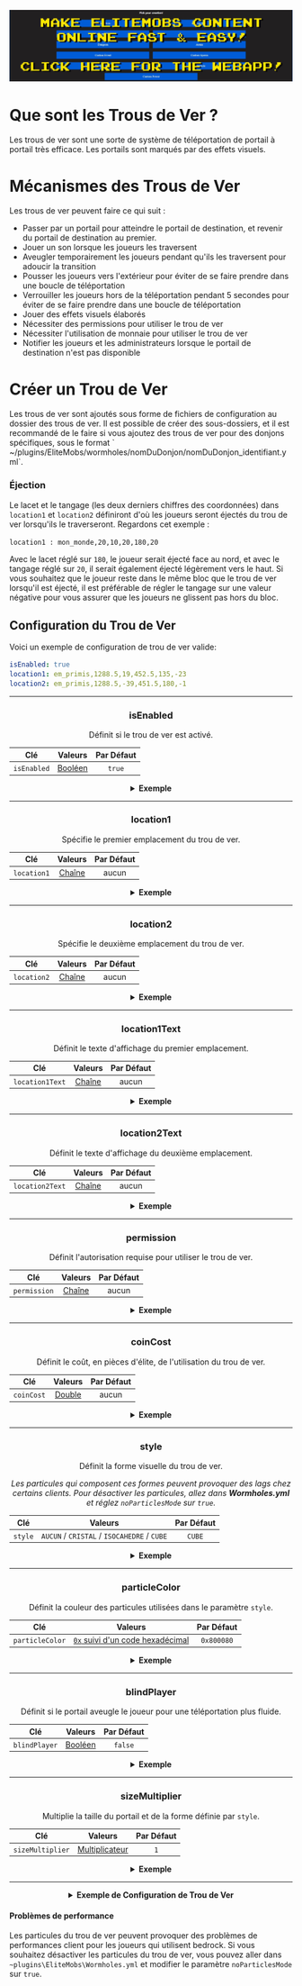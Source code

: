 [![webapp_banner.jpg](../../../img/wiki/webapp_banner.jpg)](https://magmaguy.com/webapp/webapp.html)

# Que sont les Trous de Ver ?

Les trous de ver sont une sorte de système de téléportation de portail à portail très efficace. Les portails sont
marqués par des effets visuels.

# Mécanismes des Trous de Ver

Les trous de ver peuvent faire ce qui suit :

* Passer par un portail pour atteindre le portail de destination, et revenir du portail de destination au premier.
* Jouer un son lorsque les joueurs les traversent
* Aveugler temporairement les joueurs pendant qu'ils les traversent pour adoucir la transition
* Pousser les joueurs vers l'extérieur pour éviter de se faire prendre dans une boucle de téléportation
* Verrouiller les joueurs hors de la téléportation pendant 5 secondes pour éviter de se faire prendre dans une boucle de
  téléportation
* Jouer des effets visuels élaborés
* Nécessiter des permissions pour utiliser le trou de ver
* Nécessiter l'utilisation de monnaie pour utiliser le trou de ver
* Notifier les joueurs et les administrateurs lorsque le portail de destination n'est pas disponible

# Créer un Trou de Ver

Les trous de ver sont ajoutés sous forme de fichiers de configuration au dossier des trous de ver. Il est possible de
créer des sous-dossiers, et il est recommandé de le faire si vous ajoutez des trous de ver pour des donjons spécifiques,
sous le format \` ~/plugins/EliteMobs/wormholes/nomDuDonjon/nomDuDonjon\_identifiant.yml\`.

### Éjection

Le lacet et le tangage (les deux derniers chiffres des coordonnées) dans `location1` et `location2` définiront d'où les
joueurs seront éjectés du trou de ver lorsqu'ils le traverseront. Regardons cet exemple :

`location1 : mon_monde,20,10,20,180,20`

Avec le lacet réglé sur `180`, le joueur serait éjecté face au nord, et avec le tangage réglé sur `20`, il serait
également éjecté légèrement vers le haut. Si vous souhaitez que le joueur reste dans le même bloc que le trou de ver
lorsqu'il est éjecté, il est préférable de régler le tangage sur une valeur négative pour vous assurer que les joueurs
ne glissent pas hors du bloc.

## Configuration du Trou de Ver

Voici un exemple de configuration de trou de ver valide:

```yaml
isEnabled: true
location1: em_primis,1288.5,19,452.5,135,-23
location2: em_primis,1288.5,-39,451.5,180,-1
```

***

<div align="center">

### isEnabled

Définit si le trou de ver est activé.

| Clé         |       Valeurs       | Par Défaut |
|-------------|:-------------------:|:----------:|
| `isEnabled` | [Booléen](#booléen) |   `true`   |

<details> 

<summary><b>Exemple</b></summary>

<div align="left">

```yml
isEnabled: true
```

</div>

</details>

***

### location1

Spécifie le premier emplacement du trou de ver.

| Clé         |      Valeurs      | Par Défaut |
|-------------|:-----------------:|:----------:|
| `location1` | [Chaîne](#chaîne) |   aucun    |

<details> 

<summary><b>Exemple</b></summary>

<div align="left">

```yml
location1: monde_un,50,100,50,0,0
```

</div>

</details>

***

### location2

Spécifie le deuxième emplacement du trou de ver.

| Clé         |      Valeurs      | Par Défaut |
|-------------|:-----------------:|:----------:|
| `location2` | [Chaîne](#chaîne) |   aucun    |

<details> 

<summary><b>Exemple</b></summary>

<div align="left">

```yml
location2: monde_deux,100,33,100,0,0
```

</div>

</details>

***

### location1Text

Définit le texte d'affichage du premier emplacement.

| Clé             |      Valeurs      | Par Défaut |
|-----------------|:-----------------:|:----------:|
| `location1Text` | [Chaîne](#chaîne) |   aucun    |

<details> 

<summary><b>Exemple</b></summary>

<div align="left">

```yml
location1Text: Super Trou de Ver Dans le Monde Un
```

<div align="center">

![create_wormhole_location1text.jpg](../../../img/wiki/create_wormhole_location1text.jpg)

</div>

</div>

</details>

***

### location2Text

Définit le texte d'affichage du deuxième emplacement.

| Clé             |      Valeurs      | Par Défaut |
|-----------------|:-----------------:|:----------:|
| `location2Text` | [Chaîne](#chaîne) |   aucun    |

<details> 

<summary><b>Exemple</b></summary>

<div align="left">

```yml
location2Text: Super Trou de Ver Dans le Monde Deux
```

<div align="center">

![create_wormhole_location2text.jpg](../../../img/wiki/create_wormhole_location2text.jpg)

</div>

</div>

</details>

***

### permission

Définit l'autorisation requise pour utiliser le trou de ver.

| Clé          |      Valeurs      | Par Défaut |
|--------------|:-----------------:|:----------:|
| `permission` | [Chaîne](#chaîne) |   aucun    |

<details> 

<summary><b>Exemple</b></summary>

<div align="left">

```yml
permission: elitemobs.ma_permission
```

</div>

</details>

***

### coinCost

Définit le coût, en pièces d'élite, de l'utilisation du trou de ver.

| Clé        |      Valeurs      | Par Défaut |
|------------|:-----------------:|:----------:|
| `coinCost` | [Double](#double) |   aucun    |

<details> 

<summary><b>Exemple</b></summary>

<div align="left">

```yml
coinCost: 2.5
```

</div>

</details>

***

### style

Définit la forme visuelle du trou de ver.

*Les particules qui composent ces formes peuvent provoquer des lags chez certains clients. Pour désactiver les
particules, allez dans **Wormholes.yml** et réglez `noParticlesMode` sur `true`.*

| Clé     |                   Valeurs                   | Par Défaut |
|---------|:-------------------------------------------:|:----------:|
| `style` | `AUCUN` / `CRISTAL` / `ISOCAHEDRE` / `CUBE` |   `CUBE`   |

<details> 

<summary><b>Exemple</b></summary>

<div align="left">

```yml
style: CRISTAL
```

<div align="center">

![create_wormhole_style.jpg](../../../img/wiki/create_wormhole_style.jpg)

</div>

</div>

</details>

***

### particleColor

Définit la couleur des particules utilisées dans le paramètre `style`.

| Clé             |                                           Valeurs                                           | Par Défaut |
|-----------------|:-------------------------------------------------------------------------------------------:|:----------:|
| `particleColor` | [`0x` suivi d'un code hexadécimal](https://www.w3schools.com/colors/colors_hexadecimal.asp) | `0x800080` |

<details> 

<summary><b>Exemple</b></summary>

<div align="left">

```yml
particleColor: 0x9f5cdd
```

<div align="center">

![create_wormhole_particlecolor.jpg](../../../img/wiki/create_wormhole_particlecolor.jpg)

</div>

</div>

</details>

***

### blindPlayer

Définit si le portail aveugle le joueur pour une téléportation plus fluide.

| Clé           |       Valeurs       | Par Défaut |
|---------------|:-------------------:|:----------:|
| `blindPlayer` | [Booléen](#booléen) |  `false`   |

<details> 

<summary><b>Exemple</b></summary>

<div align="left">

```yml
blindPlayer: true
```

<div align="center">

![create_wormhole_blind.jpg](../../../img/wiki/create_wormhole_blind.jpg)

</div>

</div>

</details>

***

### sizeMultiplier

Multiplie la taille du portail et de la forme définie par `style`.

| Clé              |              Valeurs              | Par Défaut |
|------------------|:---------------------------------:|:----------:|
| `sizeMultiplier` | [Multiplicateur](#multiplicateur) |    `1`     |

<details> 

<summary><b>Exemple</b></summary>

<div align="left">

```yml
sizeMultiplier: 3
```

*N'oubliez pas que vous devrez ajuster les coordonnées Y du trou de ver après avoir appliqué le multiplicateur de
taille.*

<div align="center">

![create_wormhole_size.jpg](../../../img/wiki/create_wormhole_size.jpg)

</div>

</div>

</details>

</div>

***

<details>

<summary align="center"><b>Exemple de Configuration de Trou de Ver</b></summary>

<div align="left">

Dans cet exemple, nous allons créer un simple trou de ver qui nous emmènera d'un monde à un autre. N'oubliez pas que les
trous de ver peuvent également téléporter les joueurs à un endroit différent du même monde.

```yml
isEnabled: true #Nous activons le ver en réglant cette valeur sur true
location1: mon_monde,1.5,11.0,1.5,108.0,5.0 #c'est là que le trou de ver apparaîtra dans mon_monde
location2: mon_autre_monde,766.5,29.0,517.5,-136.0,5.0 #c'est là que le trou de ver apparaîtra dans mon_autre_monde
location1Text: "&aAller à Mon Monde" #fait un joli texte d'affichage au-dessus du trou de ver location1
location2Text: "&aAller à Mon Autre Monde" #fait un joli texte d'affichage au-dessus du trou de ver location2
permission: eliteperm.joueurs_sympas #seuls les joueurs ayant cette permission pourront utiliser le trou de ver, à la fois pour location1 et location2
coinCost: 2 #les joueurs devront payer 12 pièces d'élite pour pouvoir utiliser le trou de ver
style: CRISTAL #ce trou de ver aura la forme d'un cristal
particleColor: 0x00ff00 #cela définira les particules du trou de ver en vert
blindPlayer: true #la téléportation du trou de ver aveuglera le joueur pendant une courte durée afin de rendre la transition moins brutale
sizeMultiplier: 1.0 #définit la taille de la forme du trou de ver
```

</div>

</details>

#### Problèmes de performance

Les particules du trou de ver peuvent provoquer des problèmes de performances client pour les joueurs qui utilisent
bedrock. Si vous souhaitez désactiver les particules du trou de ver, vous pouvez aller
dans `~plugins\EliteMobs\Wormholes.yml` et modifier le paramètre `noParticlesMode` sur `true`.
